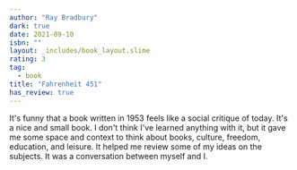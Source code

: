 ```yaml
---
author: "Ray Bradbury"
dark: true
date: 2021-09-10
isbn: ""
layout: _includes/book_layout.slime
rating: 3
tag:
  - book
title: "Fahrenheit 451"
has_review: true
---
```


It's funny that a book written in 1953 feels like a social critique of today. It's a nice and small book. I don't think I've learned anything with it, but it gave me some space and context to think about books, culture, freedom, education, and leisure. It helped me review some of my ideas on the subjects. It was a conversation between myself and I.
